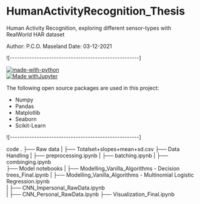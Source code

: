 # HumanActivityRecognition_Thesis
Human Activity Recognition, exploring different sensor-types with RealWorld HAR dataset

Author: P.C.O. Maseland
Date: 03-12-2021


![-----------------------------------------------------]
<!-- PREREQUISITES -->

[![made-with-python](https://img.shields.io/badge/Made%20with-Python-1f425f.svg)](https://www.python.org/) <br>
[![Made withJupyter](https://img.shields.io/badge/Made%20with-Jupyter-orange?style=for-the-badge&logo=Jupyter)](https://jupyter.org/try) <br>

<!--This project is written in Python programming language. <br>-->
The following open source packages are used in this project:
* Numpy
* Pandas
* Matplotlib
* Seaborn
* Scikit-Learn


![-----------------------------------------------------]
<!-- FOLDER STRUCTURE -->
code
    .
    ├── Raw data
    |   ├── Totalset+slopes+mean+sd.csv
    ├── Data Handling
    |   ├── preprocessing.ipynb
    |   ├── batching.ipynb
    |   ├── combinging.ipynb  
    ├── Model notebooks
    |   ├── Modelling_Vanilla_Algorithms - Decision trees_Final.ipynb
    |   ├── Modelling_Vanilla_Algorithms - Multinomial Logistic Regression.ipynb  
    |   ├── CNN_Impersonal_RawData.ipynb    
    |   ├── CNN_Personal_RawData.ipynb 
    ├── Visualization_Final.ipynb
